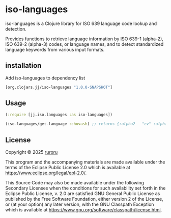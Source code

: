 # iso-languages
iso-languages is a Clojure library for ISO 639 language code lookup and detection.

Provides functions to retrieve language information by ISO 639-1 (alpha-2), ISO 639-2 (alpha-3) codes, or language names, and to detect standardized language keywords from various input formats.


## installation
Add iso-languages to dependency list

```clojure
[org.clojars.jj/iso-languages "1.0.0-SNAPSHOT"]
```

## Usage

```clojure
(:require [jj.iso.languages :as iso-languages])

(iso-languages/get-language :chuvash) ;; returns {:alpha2   "cv" :alpha3-b "chv" :english  "Chuvash" :french   "Tchouvache"}
```


## License

Copyright © 2025 [ruroru](https://github.com/ruroru)

This program and the accompanying materials are made available under the
terms of the Eclipse Public License 2.0 which is available at
https://www.eclipse.org/legal/epl-2.0/.

This Source Code may also be made available under the following Secondary
Licenses when the conditions for such availability set forth in the Eclipse
Public License, v. 2.0 are satisfied GNU General Public License as published by
the Free Software Foundation, either version 2 of the License, or (at your
option) any later version, with the GNU Classpath Exception which is available
at https://www.gnu.org/software/classpath/license.html.
